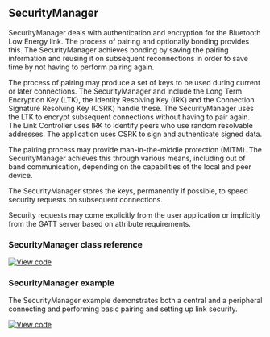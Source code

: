 ## SecurityManager

SecurityManager deals with authentication and encryption for the Bluetooth Low Energy link. The process of pairing and optionally bonding provides this. The SecurityManager achieves bonding by saving the pairing information and reusing it on subsequent reconnections in order to save time by not having to perform pairing again.

The process of pairing may produce a set of keys to be used during current or later connections. The SecurityManager and include the Long Term Encryption Key (LTK), the Identity Resolving Key (IRK) and the Connection Signature Resolving Key (CSRK) handle these. The SecurityManager uses the LTK to encrypt subsequent connections without having to pair again. The Link Controller uses IRK to identify peers who use random resolvable addresses. The application uses CSRK to sign and authenticate signed data.

The pairing process may provide man-in-the-middle protection (MITM). The SecurityManager achieves this through various means, including out of band communication, depending on the capabilities of the local and peer device.

The SecurityManager stores the keys, permanently if possible, to speed security requests on subsequent connections.

Security requests may come explicitly from the user application or implicitly from the GATT server based on attribute requirements.

### SecurityManager class reference

[![View code](https://www.mbed.com/embed/?type=library)](http://os.mbed.com/docs/v5.8/mbed-os-api-doxy/class_security_manager.html)

### SecurityManager example

The SecurityManager example demonstrates both a central and a peripheral connecting and performing basic pairing and setting up link security.

[![View code](https://www.mbed.com/embed/?url=https://os.mbed.com/teams/mbed-os-examples/code/mbed-os-example-ble-SM/)](https://os.mbed.com/teams/mbed-os-examples/code/mbed-os-example-ble-SM/file/fcb1e0b995a9/source/main.cpp)
